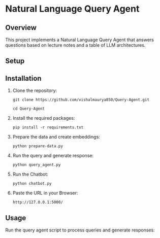 # Natural Language Query Agent

## Overview
This project implements a Natural Language Query Agent that answers questions based on lecture notes and a table of LLM architectures.

## Setup

## Installation
1. Clone the repository:
    ```
    git clone https://github.com/vishalmaurya850/Query-Agent.git
    ```
    ```
    cd Query-Agent
    ```
2. Install the required packages:
    ```
    pip install -r requirements.txt
    ```
3. Prepare the data and create embeddings:
    ```
    python prepare-data.py
    ```
4. Run the query and generate response:
    ```
    python query_agent.py
    ```
5. Run the Chatbot:
    ```
    python chatbot.py
    ```
5. Paste the URL in your Browser:
    ```
    http://127.0.0.1:5000/
    ```
    
## Usage
Run the query agent script to process queries and generate responses:
